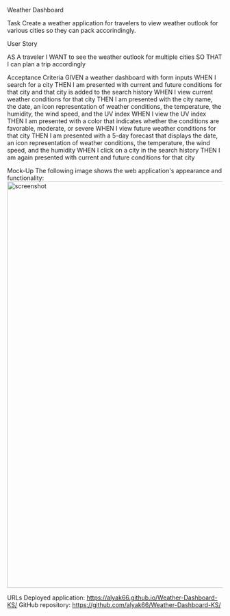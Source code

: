 Weather Dashboard

Task
Create a weather application for travelers to view weather outlook for various cities so they can pack accorindingly.

User Story

AS A traveler
I WANT to see the weather outlook for multiple cities
SO THAT I can plan a trip accordingly

Acceptance Criteria
GIVEN a weather dashboard with form inputs
WHEN I search for a city
THEN I am presented with current and future conditions for that city and that city is added to the search history
WHEN I view current weather conditions for that city
THEN I am presented with the city name, the date, an icon representation of weather conditions, the temperature, the humidity, the wind speed, and the UV index
WHEN I view the UV index
THEN I am presented with a color that indicates whether the conditions are favorable, moderate, or severe
WHEN I view future weather conditions for that city
THEN I am presented with a 5-day forecast that displays the date, an icon representation of weather conditions, the temperature, the wind speed, and the humidity
WHEN I click on a city in the search history
THEN I am again presented with current and future conditions for that city


Mock-Up
The following image shows the web application's appearance and functionality: <img width="950" alt="screenshot" src="https://user-images.githubusercontent.com/105318871/176339283-3385f5ab-3e94-43d2-aeaa-8d2a1dfd8a44.png">


URLs
Deployed application: https://alyak66.github.io/Weather-Dashboard-KS/
GitHub repository: https://github.com/alyak66/Weather-Dashboard-KS/
